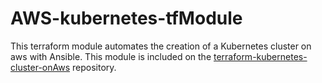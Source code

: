 AWS-kubernetes-tfModule
=============

This terraform module automates the creation of a Kubernetes cluster on aws with Ansible.
This module is included on the [terraform-kubernetes-cluster-onAws]([https://https://github.com/mbageri/terraform-kubernetes-cluster-onAws) repository.
